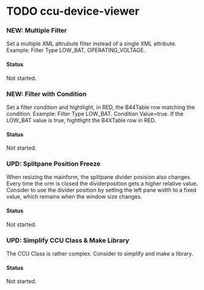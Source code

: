 # TODO ccu-device-viewer

### NEW: Multiple Filter
Set a multiple XML attrubute filter instead of a single XML attribute.
Example: 
Filter Type LOW_BAT, OPERATING_VOLTAGE.
#### Status
Not started.

### NEW: Filter with Condition
Set a filter condition and hightlight, in RED, the B44Table row matching the condition.
Example: 
Filter Type LOW_BAT. Condition Value=true. If the LOW_BAT value is true, hightlight the B4XTable row in RED.
#### Status
Not started.

### UPD: Splitpane Position Freeze
When resizing the mainform, the splitpane divider posision also changes.
Every time the orm is closed the dividerposition gets a higher relative value.
Consider to use the divider position by setting the left pane width to a fixed value, which remains when the window size changes.
#### Status
Not started.

### UPD: Simplify CCU Class & Make Library
The CCU Class is rather complex. Consider to simplify and make a library.
#### Status
Not started.

